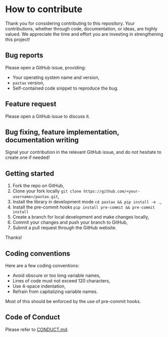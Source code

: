 # How to contribute

Thank you for considering contributing to this repository. 
Your contributions, whether through code, documentation, or ideas, are highly valued. 
We appreciate the time and effort you are investing in strengthening this project!

## Bug reports

Please open a GitHub issue, providing:

- Your operating system name and version,
- `pastax` version,
- Self-contained code snippet to reproduce the bug.

## Feature request

Please open a GitHub issue to discuss it.

## Bug fixing, feature implementation, documentation writing

Signal your contribution in the relevant GitHub issue, and do not hesitate to create one if needed!

## Getting started

1. Fork the repo on GitHub,
2. Clone your fork locally `git clone https://github.com/<your-username>/pastax.git`,
3. Install the library in development mode `cd pastax && pip install -e .`,
4. Install the pre-commit hooks `pip install pre-commit && pre-commit install`
5. Create a branch for local development and make changes locally,
6. Commit your changes and push your branch to GitHub,
7. Submit a pull request through the GitHub website.

Thanks!

## Coding conventions

Here are a few coding conventions:

- Avoid obscure or too long variable names,
- Lines of code must not exceed 120 characters,
- Use 4-space indentation,
- Refrain from capitalizing variable names.

Most of this should be enforced by the use of pre-commit hooks.

## Code of Conduct

Please refer to [CONDUCT.md](CONDUCT.md).
